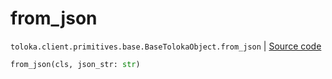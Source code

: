# from_json
`toloka.client.primitives.base.BaseTolokaObject.from_json` | [Source code](https://github.com/Toloka/toloka-kit/blob/v1.1.4/src/client/primitives/base.py#L334)

```python
from_json(cls, json_str: str)
```

